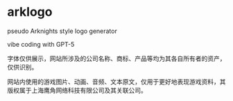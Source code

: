# arklogo
pseudo Arknights style logo generator

vibe coding with GPT-5

字体仅供展示，网站所涉及的公司名称、商标、产品等均为其各自所有者的资产，仅供识别。

网站内使用的游戏图片、动画、音频、文本原文，仅用于更好地表现游戏资料，其版权属于上海鹰角网络科技有限公司及其关联公司。
